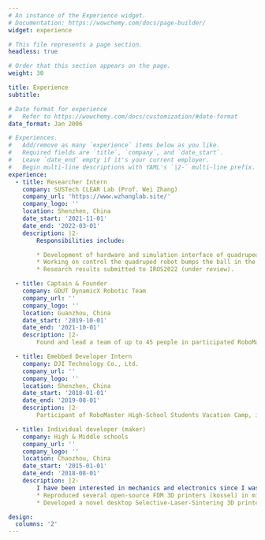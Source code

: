 ```yaml
---
# An instance of the Experience widget.
# Documentation: https://wowchemy.com/docs/page-builder/
widget: experience

# This file represents a page section.
headless: true

# Order that this section appears on the page.
weight: 30

title: Experience
subtitle:

# Date format for experience
#   Refer to https://wowchemy.com/docs/customization/#date-format
date_format: Jan 2006

# Experiences.
#   Add/remove as many `experience` items below as you like.
#   Required fields are `title`, `company`, and `date_start`.
#   Leave `date_end` empty if it's your current employer.
#   Begin multi-line descriptions with YAML's `|2-` multi-line prefix.
experience:
  - title: Researcher Intern
    company: SUSTech CLEAR Lab (Prof. Wei Zhang)
    company_url: 'https://www.wzhanglab.site/'
    company_logo: ''
    location: Shenzhen, China
    date_start: '2021-11-01'
    date_end: '2022-03-01'
    description: |2-
        Responsibilities include:

        * Development of hardware and simulation interface of quadruped robot (Unitree's Aliengo) based on ros-control, and Cheetah-Software.
        * Working on control the quadruped robot bumps the ball in the air to the desired position using trajectory optimization and MPC.
        * Research results submitted to IROS2022 (under review).

  - title: Captain & Founder
    company: GDUT DynamicX Robotic Team
    company_url: ''
    company_logo: ''
    location: Guanzhou, China
    date_start: '2019-10-01'
    date_end: '2021-10-01'
    description: |2-
        Found and lead a team of up to 45 people in participated RoboMaster Robotics Competition which required us to design, build and control 7 different robots. More than 400 universities around the world participated and 8000 young engineers competed on the stage.

  - title: Emebbed Developer Intern
    company: DJI Technology Co., Ltd.
    company_url: ''
    company_logo: ''
    location: Shenzhen, China
    date_start: '2018-01-01'
    date_end: '2019-08-01'
    description: |2-
        Participant of RoboMaster High-School Students Vacation Camp, intern only in summer and winter vacation.

  - title: Individual developer (maker)
    company: High & Middle schools
    company_url: ''
    company_logo: ''
    location: Chaozhou, China
    date_start: '2015-01-01'
    date_end: '2018-08-01'
    description: |2-
        I have been interested in mechanics and electronics since I was a child, which led me to complete the following projects by myself:
        * Reproduced several open-source FDM 3D printers (kossel) in middle school.
        * Developed a novel desktop Selective-Laser-Sintering 3D printer in high school.

design:
  columns: '2'
---
```

